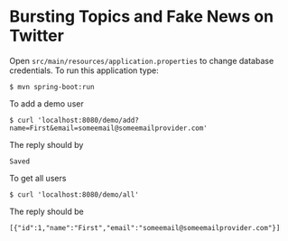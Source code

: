 # Bursting Topics and Fake News on Twitter

Open `src/main/resources/application.properties` to change database credentials.
To run this application type:
```
$ mvn spring-boot:run
```

To add a demo user
```
$ curl 'localhost:8080/demo/add?name=First&email=someemail@someemailprovider.com'
```
The reply should by
```
Saved
```

To get all users
```
$ curl 'localhost:8080/demo/all'
```

The reply should be
```
[{"id":1,"name":"First","email":"someemail@someemailprovider.com"}]
```